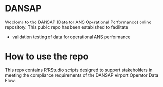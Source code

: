 # DANSAP
Weclome to the DANSAP (Data for ANS Operational Performance) online repository.
This public repo has been established to facilitate
* validation testing of data for operational ANS performance

# How to use the repo
This repo contains R/RStudio scripts designed to support stakeholders in meeting the compliance requirements of the DANSAP Airport Operator Data Flow.
